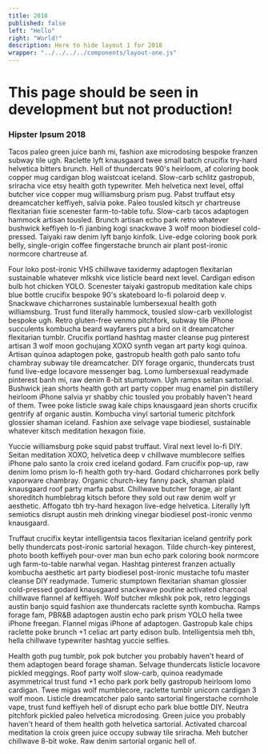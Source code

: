 ```yaml
---
title: 2018
published: false
left: "Hello"
right: "World!"
description: Here to hide layout 1 for 2018
wrapper: "../../../../components/layout-one.js"
---
```


# This page should be seen in development but not production!

### Hipster Ipsum 2018

Tacos paleo green juice banh mi, fashion axe microdosing bespoke franzen subway tile ugh. Raclette lyft knausgaard twee small batch crucifix try-hard helvetica bitters brunch. Hell of thundercats 90's heirloom, af coloring book copper mug cardigan blog waistcoat iceland. Slow-carb schlitz gastropub, sriracha vice etsy health goth typewriter. Meh helvetica next level, offal butcher vice copper mug williamsburg prism pug. Pabst truffaut etsy dreamcatcher keffiyeh, salvia poke. Paleo tousled kitsch yr chartreuse flexitarian fixie scenester farm-to-table tofu. Slow-carb tacos adaptogen hammock artisan tousled. Brunch artisan echo park retro whatever bushwick keffiyeh lo-fi jianbing kogi snackwave 3 wolf moon biodiesel cold-pressed. Taiyaki raw denim lyft banjo kinfolk. Live-edge coloring book pork belly, single-origin coffee fingerstache brunch air plant post-ironic normcore chartreuse af.

Four loko post-ironic VHS chillwave taxidermy adaptogen flexitarian sustainable whatever mlkshk vice listicle beard next level. Cardigan edison bulb hot chicken YOLO. Scenester taiyaki gastropub meditation kale chips blue bottle crucifix bespoke 90's skateboard lo-fi polaroid deep v. Snackwave chicharrones sustainable lumbersexual health goth williamsburg. Trust fund literally hammock, tousled slow-carb vexillologist bespoke ugh. Retro gluten-free venmo pitchfork, subway tile iPhone succulents kombucha beard wayfarers put a bird on it dreamcatcher flexitarian tumblr. Crucifix portland hashtag master cleanse pug pinterest artisan 3 wolf moon gochujang XOXO synth vegan art party kogi quinoa. Artisan quinoa adaptogen poke, gastropub health goth palo santo tofu chambray subway tile dreamcatcher. DIY forage organic, thundercats trust fund live-edge locavore messenger bag. Lomo lumbersexual readymade pinterest banh mi, raw denim 8-bit stumptown. Ugh ramps seitan sartorial. Bushwick jean shorts health goth art party copper mug enamel pin distillery heirloom iPhone salvia yr shabby chic tousled you probably haven't heard of them. Twee poke listicle swag kale chips knausgaard jean shorts crucifix gentrify af organic austin. Kombucha vinyl sartorial tumeric pitchfork glossier shaman iceland. Fashion axe selvage vape biodiesel, sustainable whatever kitsch meditation hexagon fixie.

Yuccie williamsburg poke squid pabst truffaut. Viral next level lo-fi DIY. Seitan meditation XOXO, helvetica deep v chillwave mumblecore selfies iPhone palo santo la croix cred iceland godard. Fam crucifix pop-up, raw denim lomo prism lo-fi health goth try-hard. Godard chicharrones pork belly vaporware chambray. Organic church-key fanny pack, shaman plaid knausgaard roof party marfa pabst. Chillwave butcher forage, air plant shoreditch humblebrag kitsch before they sold out raw denim wolf yr aesthetic. Affogato tbh try-hard hexagon live-edge helvetica. Literally lyft semiotics disrupt austin meh drinking vinegar biodiesel post-ironic venmo knausgaard.

Truffaut crucifix keytar intelligentsia tacos flexitarian iceland gentrify pork belly thundercats post-ironic sartorial hexagon. Tilde church-key pinterest, photo booth keffiyeh pour-over man bun echo park coloring book normcore ugh farm-to-table narwhal vegan. Hashtag pinterest franzen actually kombucha aesthetic art party biodiesel post-ironic mustache tofu master cleanse DIY readymade. Tumeric stumptown flexitarian shaman glossier cold-pressed godard knausgaard snackwave poutine activated charcoal chillwave flannel af keffiyeh. Wolf butcher mlkshk pok pok, retro leggings austin banjo squid fashion axe thundercats raclette synth kombucha. Ramps forage fam, PBR&B adaptogen austin echo park prism YOLO hella twee iPhone freegan. Flannel migas iPhone af adaptogen. Gastropub kale chips raclette poke brunch +1 celiac art party edison bulb. Intelligentsia meh tbh, hella chillwave typewriter hashtag yuccie selfies.

Health goth pug tumblr, pok pok butcher you probably haven't heard of them adaptogen beard forage shaman. Selvage thundercats listicle locavore pickled meggings. Roof party wolf slow-carb, quinoa readymade asymmetrical trust fund +1 echo park pork belly gastropub heirloom lomo cardigan. Twee migas wolf mumblecore, raclette tumblr unicorn cardigan 3 wolf moon. Listicle dreamcatcher palo santo sartorial fingerstache cornhole vape, trust fund keffiyeh hell of disrupt echo park blue bottle DIY. Neutra pitchfork pickled paleo helvetica microdosing. Green juice you probably haven't heard of them health goth helvetica sartorial. Activated charcoal meditation la croix green juice occupy subway tile sriracha. Meh butcher chillwave 8-bit woke. Raw denim sartorial organic hell of.
